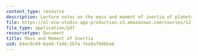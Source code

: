 ```yaml
---
content_type: resource
description: Lecture notes on the mass and moment of inertia of planets.
file: https://ol-ocw-studio-app-production.s3.amazonaws.com/courses/12-002-physics-and-chemistry-of-the-terrestrial-planets-fall-2008/b4ec0c696a4dfa462b7afee9af9dbba8_MIT12_002f08_Lec08.pdf
file_type: application/pdf
resourcetype: Document
title: Mass and Moment of Inertia
uid: b4ec0c69-6a4d-fa46-2b7a-fee9af9dbba8
---
```

